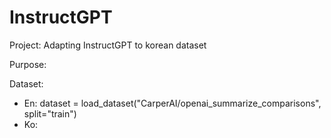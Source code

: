 # InstructGPT
Project: Adapting InstructGPT to korean dataset

Purpose: 

Dataset:
- En: dataset = load_dataset("CarperAI/openai_summarize_comparisons", split="train")
- Ko:
